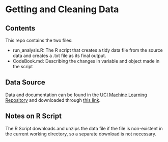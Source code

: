 # Getting and Cleaning Data
## Contents
This repo contains the two files:
* run_analysis.R: The R script that creates a tidy data file from the source data and creates a .txt file as its final output.
* CodeBook.md: Describing the changes in variable and object made in the script
## Data Source
Data and documentation can be found in the [UCI Machine Learning Repository](http://archive.ics.uci.edu/ml/datasets/Human+Activity+Recognition+Using+Smartphones) and downloaded through [this link](https://d396qusza40orc.cloudfront.net/getdata%2Fprojectfiles%2FUCI%20HAR%20Dataset.zip).
## Notes on R Script
The R Script downloads and unzips the data file if the file is non-existent in the current working directory, so a separate download is not necessary.
